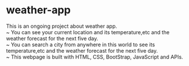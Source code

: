 # weather-app
This is an ongoing project about weather app.<br>
~ You can see your current location and its temperature,etc and the weather forecast for the next five day.<br>
~ You can search a city from anywhere in this world to see its temperature,etc and the weather forecast for the next five day.<br>
~ This webpage is built with HTML, CSS, BootStrap, JavaScript and APIs.
